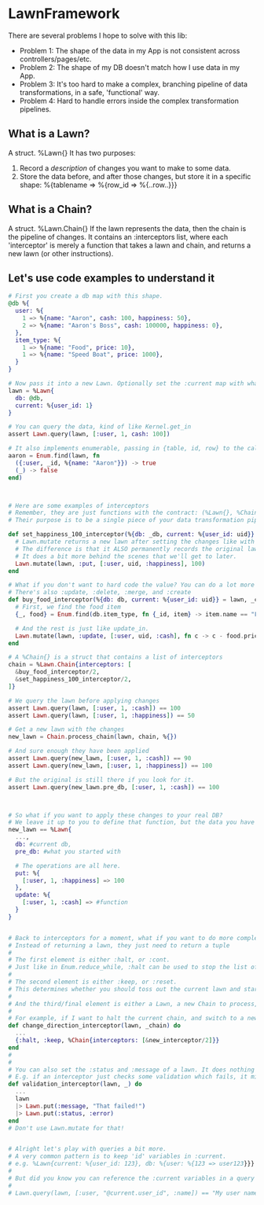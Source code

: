 # LawnFramework
There are several problems I hope to solve with this lib:

- Problem 1: The shape of the data in my App is not consistent across controllers/pages/etc.
- Problem 2: The shape of my DB doesn't match how I use data in my App.
- Problem 3: It's too hard to make a complex, branching pipeline of data transformations, in a safe, 'functional' way.
- Problem 4: Hard to handle errors inside the complex transformation pipelines.

## What is a Lawn?
A struct. %Lawn{}
It has two purposes:
1. Record a *description* of changes you want to make to some data.
2. Store the data before, and after those changes, but store it in a specific shape: %{tablename => %{row_id => %{..row..}}}

## What is a Chain?
A struct. %Lawn.Chain{}
If the lawn represents the data, then the chain is the pipeline of changes.
It contains an :interceptors list, where each 'interceptor' is merely a function that takes a lawn and chain, and returns a new lawn (or other instructions).

## Let's use code examples to understand it
```elixir
# First you create a db map with this shape.
@db %{
  user: %{
    1 => %{name: "Aaron", cash: 100, happiness: 50},
    2 => %{name: "Aaron's Boss", cash: 100000, happiness: 0},
  },
  item_type: %{
    1 => %{name: "Food", price: 10},
    1 => %{name: "Speed Boat", price: 1000},
  }
}

# Now pass it into a new Lawn. Optionally set the :current map with whatever variables you care about
lawn = %Lawn{
  db: @db,
  current: %{user_id: 1}
}

# You can query the data, kind of like Kernel.get_in
assert Lawn.query(lawn, [:user, 1, cash: 100])

# It also implements enumerable, passing in {table, id, row} to the callback functions
aaron = Enum.find(lawn, fn
  ({:user, _id, %{name: "Aaron"}}) -> true 
  (_) -> false
end) 



# Here are some examples of interceptors
# Remember, they are just functions with the contract: (%Lawn{}, %Chain{}) :: %Lawn{} | command_tuple
# Their purpose is to be a single piece of your data transformation pipeline.

def set_happiness_100_interceptor(%{db: _db, current: %{user_id: uid}} = lawn, _chain) do
  # Lawn.mutate returns a new lawn after setting the changes like with Kernel.put_in
  # The difference is that it ALSO permanently records the original lawn so we can roll back to it, 
  # It does a bit more behind the scenes that we'll get to later.
  Lawn.mutate(lawn, :put, [:user, uid, :happiness], 100)
end

# What if you don't want to hard code the value? You can do a lot more than :put.
# There's also :update, :delete, :merge, and :create
def buy_food_interceptor(%{db: db, current: %{user_id: uid}} = lawn, _chain) do
  # First, we find the food item
  {_, food} = Enum.find(db.item_type, fn {_id, item} -> item.name == "Food" end)

  # And the rest is just like update_in.
  Lawn.mutate(lawn, :update, [:user, uid, :cash], fn c -> c - food.price)
end

# A %Chain{} is a struct that contains a list of interceptors
chain = %Lawn.Chain{interceptors: [
  &buy_food_interceptor/2,
  &set_happiness_100_interceptor/2,
]}

# We query the lawn before applying changes
assert Lawn.query(lawn, [:user, 1, :cash]) == 100
assert Lawn.query(lawn, [:user, 1, :happiness]) == 50

# Get a new lawn with the changes
new_lawn = Chain.process_chain(lawn, chain, %{})

# And sure enough they have been applied
assert Lawn.query(new_lawn, [:user, 1, :cash]) == 90
assert Lawn.query(new_lawn, [:user, 1, :happiness]) == 100

# But the original is still there if you look for it.
assert Lawn.query(new_lawn.pre_db, [:user, 1, :cash]) == 100



# So what if you want to apply these changes to your real DB?
# We leave it up to you to define that function, but the data you have available should make it easy enough.
new_lawn == %Lawn{
  ...,
  db: #current db,
  pre_db: #what you started with

  # The operations are all here.
  put: %{
    [:user, 1, :happiness] => 100
  },
  update: %{
    [:user, 1, :cash] => #function
  }
}


# Back to interceptors for a moment, what if you want to do more complex, even branching changes? You can!
# Instead of returning a lawn, they just need to return a tuple
#
# The first element is either :halt, or :cont.
# Just like in Enum.reduce_while, :halt can be used to stop the list of interceptors at the current one.
#
# The second element is either :keep, or :reset.
# This determines whether you should toss out the current lawn and start with a new one, or keep all the changes so far.
#
# And the third/final element is either a Lawn, a new Chain to process, or a list of interceptors to process.
# 
# For example, if I want to halt the current chain, and switch to a new one, while keeping the lawn:
def change_direction_interceptor(lawn, _chain) do
  ...
  {:halt, :keep, %Chain{interceptors: [&new_interceptor/2]}}
end
#
#
# You can also set the :status and :message of a lawn. It does nothing here, but I like to use it with phoenix flash messages.
# E.g. if an interceptor just checks some validation which fails, it might return
def validation_interceptor(lawn, _) do
  ...
  lawn
  |> Lawn.put(:message, "That failed!")
  |> Lawn.put(:status, :error)
end
# Don't use Lawn.mutate for that!


# Alright let's play with queries a bit more.
# A very common pattern is to keep 'id' variables in :current.
# e.g. %Lawn{current: %{user_id: 123}, db: %{user: %{123 => user123}}}
# 
# But did you know you can reference the :current variables in a query path?
#
# Lawn.query(lawn, [:user, "@current.user_id", :name]) == "My user name"

```